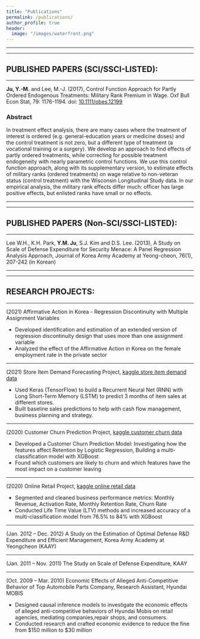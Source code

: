 ```yaml
---
title: "Publications"
permalink: /publications/
author_profile: true
header:
  image: "/images/waterfront.png"
---
```



--------------------------------------------------------------------------------------
--------------------------------------------------------------------------------------

## PUBLISHED PAPERS (SCI/SSCI-LISTED):

--------------------------------------------------------------------------------------

**Ju, Y.-M.** and Lee, M.-J. (2017), Control Function Approach for Partly Ordered Endogenous Treatments: Military Rank Premium in Wage. Oxf Bull Econ Stat, 79: 1176-1194. doi: [10.1111/obes.12199](https://doi.org/10.1111/obes.12199)

### Abstract
In treatment effect analysis, there are many cases where the treatment of interest is ordered (e.g. general-education years or medicine doses) and the control treatment is not zero, but a different type of treatment (a vocational training or a surgery). We develop an approach to find effects of partly ordered treatments, while correcting for possible treatment endogeneity with nearly parametric control functions. We use this control function approach, along with its supplementary version, to estimate effects of military ranks (ordered treatments) on wage relative to non-veteran status (control treatment) with the Wisconsin Longitudinal Study data. In our empirical analysis, the military rank effects differ much: officer has large positive effects, but enlisted ranks have small or no effects.

--------------------------------------------------------------------------------------
--------------------------------------------------------------------------------------

## PUBLISHED PAPERS (Non-SCI/SSCI-LISTED):

--------------------------------------------------------------------------------------

Lee W.H., K.H. Park, **Y.M. Ju**, S.J. Kim and D.S. Lee. (2013), A Study on Scale of Defense Expenditure for Security Menace: A Panel Regression Analysis Approach, Journal of Korea Army Academy at Yeong-cheon, 76(1), 207-242 (in Korean)

--------------------------------------------------------------------------------------
--------------------------------------------------------------------------------------

## RESEARCH PROJECTS:

--------------------------------------------------------------------------------------

(2021) Affirmative Action in Korea - Regression Discontinuity with Multiple Assignment Variables
- Developed identification and estimation of an extended version of regression discontinuity design that uses more than one assignment variable
- Analyzed the effect of the Affirmative Action in Korea on the female employment rate in the private sector

--------------------------------------------------------------------------------------

(2021) Store Item Demand Forecasting Project, [kaggle store item demand data](https://github.com/ymju86/Store_Item_Demand_Forecasting_Project)
- Used Keras (TensorFlow) to build a Recurrent Neural Net (RNN) with Long Short-Term Memory (LSTM) to predict 3 months of item sales at different stores.
- Built baseline sales predictions to help with cash flow management, business planning and strategy.
 
--------------------------------------------------------------------------------------

(2020) Customer Churn Prediction Project, [kaggle customer churn data](https://github.com/ymju86/Customer_Churn_Prediction_Project)
- Developed a Customer Churn Prediction Model: Investigating how the features affect Retention by Logistic Regression, Building a multi-classification model with XGBoost
- Found which customers are likely to churn and which features have the most impact on a customer leaving

--------------------------------------------------------------------------------------

(2020) Online Retail Project, [kaggle online retail data](https://github.com/ymju86/Online_Retail_Project)
- Segmented and cleaned business performance metrics: Monthly Revenue, Activation Rate, Monthly Retention Rate, Churn Rate
- Conducted Life Time Value (LTV) methods and increased accuracy of a multi-classification model from 76.5% to 84% with XGBoost
 
--------------------------------------------------------------------------------------

(Jan. 2012 – Dec. 2012)  A Study on the Estimation of Optimal Defense R&D Expenditure and Efficient Management, Korea Army Academy at Yeongcheon (KAAY)

--------------------------------------------------------------------------------------

(Jan. 2011 – Nov. 2011)  The Study on Scale of Defense Expenditure, KAAY

--------------------------------------------------------------------------------------

(Oct. 2009 – Mar. 2010)  Economic Effects of Alleged Anti-Competitive Behavior of Top Automobile Parts Company, Research Assistant, Hyundai MOBIS
- Designed causal inference models to investigate the economic effects of alleged anti-competitive behaviors of Hyundai Mobis on retail agencies, mediating companies,repair shops, and consumers.
- Conducted research and crafted economic evidence to reduce the fine from $150 million to $30 million
